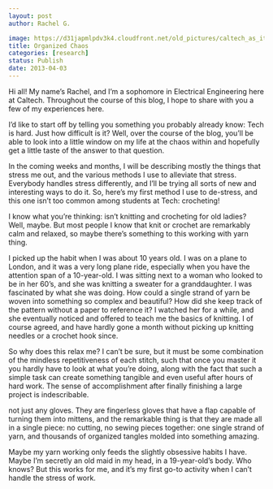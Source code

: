 ```yaml
---
layout: post
author: Rachel G.

image: https://d31japmlpdv3k4.cloudfront.net/old_pictures/caltech_as_it_happens/6a0105349b8251970b017d4273bf98970c.jpg
title: Organized Chaos
categories: [research]
status: Publish
date: 2013-04-03
---
```



Hi all! My name’s Rachel, and I’m a sophomore in Electrical
Engineering here at Caltech. Throughout the course of this blog, I hope to
share with you a few of my experiences here. 

I’d like to start off by telling you something you probably
already know: Tech is hard. Just how difficult is it? Well, over the course of
the blog, you’ll be able to look into a little window on my life at the chaos
within and hopefully get a little taste of the answer to that question. 

In the coming weeks and months, I will be describing mostly
the things that stress me out, and the various methods I use to alleviate that
stress. Everybody handles stress differently, and I’ll be trying all sorts of
new and interesting ways to do it. So, here’s my first method I use to
de-stress, and this one isn’t too common among students at Tech: crocheting!

I know what you’re thinking: isn’t knitting and crocheting
for old ladies? Well, maybe. But most people I know that knit or crochet are
remarkably calm and relaxed, so maybe there’s something to this working with
yarn thing. 

I picked up the habit when I was about 10 years old. I was
on a plane to London, and it was a very long plane ride, especially when you
have the attention span of a 10-year-old. I was sitting next to a woman who
looked to be in her 60’s, and she was knitting a sweater for a granddaughter. I
was fascinated by what she was doing. How could a single strand of yarn be
woven into something so complex and beautiful? How did she keep track of the
pattern without a paper to reference it? I watched her for a while, and she
eventually noticed and offered to teach me the basics of knitting. I of course
agreed, and have hardly gone a month without picking up knitting needles or a
crochet hook since.

So why does this relax me? I can’t be sure, but it must be
some combination of the mindless repetitiveness of each stitch, such that once
you master it you hardly have to look at what you’re doing, along with the fact
that such a simple task can create something tangible and even useful after
hours of hard work. The sense of accomplishment after finally finishing a large
project is indescribable.

not just any gloves. They are fingerless gloves that have a flap capable of
turning them into mittens, and the remarkable thing is that they are made all
in a single piece: no cutting, no sewing pieces together: one single strand of
yarn, and thousands of organized tangles molded into something amazing.

Maybe my yarn working only feeds the slightly obsessive
habits I have. Maybe I’m secretly an old maid in my head, in a 19-year-old’s
body. Who knows? But this works for me, and it’s my first go-to activity when I
can’t handle the stress of work.

